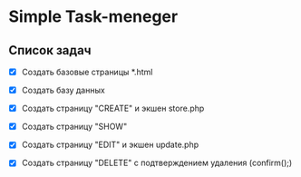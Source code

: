 # Simple Task-meneger

## Список задач
- [x] Создать базовые страницы *.html
- [x] Создать базу данных
- [x] Создать страницу "CREATE" и экшен store.php
- [x] Создать страницу "SHOW"
- [x] Создать страницу "EDIT" и экшен update.php
- [x] Создать страницу "DELETE" с подтверждением удаления (confirm();)


